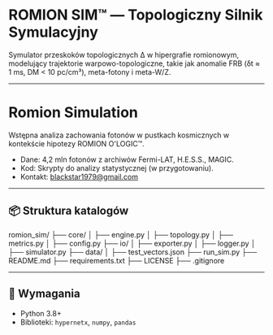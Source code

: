 # ROMION SIM™ — Topologiczny Silnik Symulacyjny

Symulator przeskoków topologicznych Δ w hipergrafie romionowym, modelujący trajektorie warpowo-topologiczne, takie jak anomalie FRB (δt ≈ 1 ms, DM < 10 pc/cm³), meta-fotony i meta-W/Z.

---

# Romion Simulation
Wstępna analiza zachowania fotonów w pustkach kosmicznych w kontekście hipotezy ROMION O'LOGIC™.
- Dane: 4,2 mln fotonów z archiwów Fermi-LAT, H.E.S.S., MAGIC.
- Kod: Skrypty do analizy statystycznej (w przygotowaniu).
- Kontakt: blackstar1979@gmail.com

---

## 📦 Struktura katalogów

romion_sim/
├── core/
│   ├── engine.py
│   ├── topology.py
│   ├── metrics.py
│   ├── config.py
├── io/
│   ├── exporter.py
│   ├── logger.py
│   ├── simulator.py
├── data/
│   ├── test_vectors.json
├── run_sim.py
├── README.md
├── requirements.txt
├── LICENSE
├── .gitignore

---

## 🔧 Wymagania

- Python 3.8+
- Biblioteki: `hypernetx`, `numpy`, `pandas`
